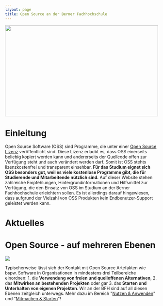 ```yaml
---
layout: page
title: Open Source an der Berner Fachhochschule
---
```


[<img src="https://unsplash.com/photos/T7s_TnKO-dk/download?w=1024" style="width: 100%; height: 300px; object-fit: cover; object-position: 0px -150px;" >](https://unsplash.com/de/fotos/T7s_TnKO-dk)

# Einleitung

Open Source Software (OSS) sind Programme, die unter einer [Open Source Lizenz](https://opensource.org/licenses/) veröffentlicht sind. Diese Lizenz erlaubt es, dass OSS einerseits beliebig kopiert werden kann und andererseits der Quellcode offen zur Verfügung steht und auch verändert werden darf. Somit ist OSS stehts lizenzkostenfrei und transparent einsehbar. **Für das Studium eignet sich OSS besonders gut, weil es viele kostenlose Programme gibt, die für Studierende und Mitarbeitende nützlich sind.** Auf dieser Website stehen zahlreiche Empfehlungen, Hintergrundinformationen und Hilfsmittel zur Verfügung, die den Einsatz von OSS im Studium an der Berner Fachhochschule erleichtern sollen. Es ist allerdings darauf hingewiesen, dass aufgrund der Vielzahl von OSS Produkten kein Endbenutzer-Support geleistet werden kann.

# Aktuelles

# Open Source - auf mehreren Ebenen

[![](https://github.com/digital-sustainability/module-eoss-ospo101/raw/main/module2/os-ladder.png)](https://github.com/digital-sustainability/module-eoss-ospo101/blob/main/module2/README.md#lesson-the-value-of-an-open-source-strategy)

Typischerweise lässt sich der Kontakt mit Open Source Artefakten wie bspw. Software in Organisationen in mindestens drei Teilbereiche einordnen: 1. die **Verwendung von freien und quelloffenen Alternativen**, 2. das **Mitwirken an bestehenden Projekten** oder gar 3. das **Starten und Unterhalten von eigenen Projekten**. Wir an der BFH sind auf all diesen Ebenen zeitgleich unterwegs. Mehr dazu im Bereich "[Nutzen & Anwenden](use.md)" und "[Mitmachen & Starten](contribute.md)"!
